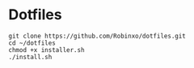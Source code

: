 #  Dotfiles

    git clone https://github.com/Robinxo/dotfiles.git
    cd ~/dotfiles
    chmod +x installer.sh
    ./install.sh

